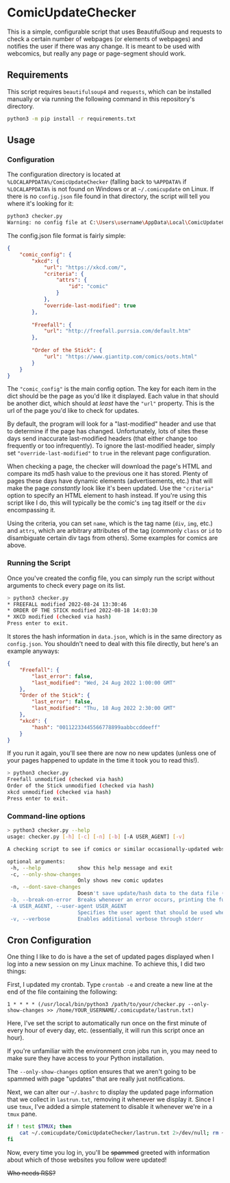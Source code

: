 # ComicUpdateChecker

 This is a simple, configurable script that uses BeautifulSoup and requests to check a certain number
 of webpages (or elements of webpages) and notifies the user if there was any change. It is meant to
 be used with webcomics, but really any page or page-segment should work.

## Requirements 

 This script requires `beautifulsoup4` and `requests`, which can be installed
 manually or via running the following command in this repository's directory.

```bash
python3 -m pip install -r requirements.txt
```

## Usage

### Configuration

 The configuration directory is located at `%LOCALAPPDATA%/ComicUpdateChecker`
 (falling back to `%APPDATA%` if `%LOCALAPPDATA%` is not found on Windows
 or at `~/.comicupdate` on Linux. If there is no `config.json` file found in that
 directory, the script will tell you where it's looking for it:

 ```bash
 python3 checker.py
Warning: no config file at C:\Users\username\AppData\Local\ComicUpdateChecker\config.json, nothing to do!
 ```

 The config.json file format is fairly simple:

```json
{
    "comic_config": {
        "xkcd": {
            "url": "https://xkcd.com/",
            "criteria": {
                "attrs": {
                    "id": "comic"
                }
            },
            "override-last-modified": true
        },
     
        "Freefall": {
            "url": "http://freefall.purrsia.com/default.htm"
        },
        
        "Order of the Stick": {
            "url": "https://www.giantitp.com/comics/oots.html"
        }
    }
}
```

The `"comic_config"` is the main config option. The key for each item in the
dict should be the page as you'd like it displayed. Each value in that should
be another dict, which should at *least* have the `"url"` property. This is
the url of the page you'd like to check for updates.

By default, the program will look for a "last-modified" header and use that
to determine if the page has changed. Unfortunately, lots of sites these days
send inaccurate last-modified headers (that either change too frequently or too
infrequently). To ignore the last-modified header, simply set
`"override-last-modified"` to `true` in the relevant page configuration.

When checking a page, the checker will download the page's HTML and compare
its md5 hash value to the previous one it has stored. Plenty of pages these
days have dynamic elements (advertisements, etc.) that will make the page
*constantly* look like it's been updated. Use the `"criteria"` option to
specify an HTML element to hash instead. If you're using this script like I
do, this will typically be the comic's `img` tag itself or the `div`
encompassing it.

Using the criteria, you can set `name`, which is the tag name (`div`, `img`,
etc.) and `attrs`, which are arbitrary attributes of the tag (commonly
`class` or `id` to disambiguate certain div tags from others). Some examples for
comics are above.

### Running the Script

 Once you've created the config file, you can simply run the script without
 arguments to check every page on its list. 

 ```bash
> python3 checker.py
* FREEFALL modified 2022-08-24 13:30:46
* ORDER OF THE STICK modified 2022-08-18 14:03:30
* XKCD modified (checked via hash)
Press enter to exit.
 ```

It stores the hash information in `data.json`, which is in the same
directory as `config.json`. You shouldn't need to deal with this file
directly, but here's an example anyways:

```json
{
    "Freefall": {
        "last_error": false,
        "last_modified": "Wed, 24 Aug 2022 1:00:00 GMT"
    },
    "Order of the Stick": {
        "last_error": false,
        "last_modified": "Thu, 18 Aug 2022 2:30:00 GMT"
    },
    "xkcd": {
        "hash": "00112233445566778899aabbccddeeff"
    }
}
```

 If you run it again, you'll see there are now no new updates (unless one
 of your pages happened to update in the time it took you to read this!).

```bash
> python3 checker.py
Freefall unmodified (checked via hash)
Order of the Stick unmodified (checked via hash)
xkcd unmodified (checked via hash)
Press enter to exit.
```

### Command-line options



 ```bash
> python3 checker.py --help
usage: checker.py [-h] [-c] [-n] [-b] [-A USER_AGENT] [-v]

A checking script to see if comics or similar occasionally-updated websites have updated

optional arguments:
  -h, --help            show this help message and exit
  -c, --only-show-changes
                        Only shows new comic updates
  -n, --dont-save-changes
                        Doesn't save update/hash data to the data file (ignored first run for any page)
  -b, --break-on-error  Breaks whenever an error occurs, printing the full traceback
  -A USER_AGENT, --user-agent USER_AGENT
                        Specifies the user agent that should be used when requesting the webpage
  -v, --verbose         Enables additional verbose through stderr
 ```

## Cron Configuration

 One thing I like to do is have a the set of updated pages displayed when
 I log into a new session on my Linux machine. To achieve this, I did two
 things:

 First, I updated my crontab. Type `crontab -e` and create a new line at the
 end of the file containing the following:

 ```
 1 * * * * (/usr/local/bin/python3 /path/to/your/checker.py --only-show-changes >> /home/YOUR_USERNAME/.comicupdate/lastrun.txt)
 ```
 
 Here, I've set the script to automatically run once on the
 first minute of every hour of every day, etc. (essentially, it will run
 this script once an hour).

 If you're unfamiliar with the environment cron jobs run in, you may need
 to make sure they have access to your Python installation.

 The `--only-show-changes` option ensures that we aren't going to be
 spammed with page "updates" that are really just notifications.
 
 Next, we can alter our `~/.bashrc` to display the updated page information
 that we collect in `lastrun.txt`, removing it whenever we display it. Since
 I use `tmux`, I've added a simple statement to disable it whenever we're
 in a `tmux` pane.

```bash
if ! test $TMUX; then
    cat ~/.comicupdate/ComicUpdateChecker/lastrun.txt 2>/dev/null; rm ~/.comicupdate/lastrun.txt 2>/dev/null
fi
```
 
 Now, every time you log in, you'll be ~~spammed~~ greeted with information
 about which of those websites you follow were updated!

~~Who needs RSS?~~
